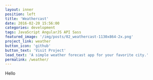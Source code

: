 ```yaml
---
layout: inner
position: left
title: 'Weathercast'
date: 2016-02-20 15:56:00
categories: development
tags: JavaScript AngularJS API Sass
featured_image: '/img/posts/02_weathercast-1130x864-2x.png'
project_link: weather
button_icon: 'github'
button_text: 'Visit Project'
lead_text: 'A simple weather forecast app for your favorite city.'
permalink: /weather/
---
```


Hello